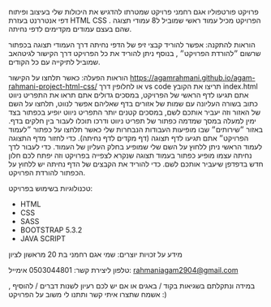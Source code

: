 פרויקט פורטפוליו אגם רחמני
פרויקט שמטרתו להדגיש את היכולות שלי בעיצוב ופיתוח דפי אנטררנט בעזרת HTML CSS . הפרויקט מכיל עמוד ראשי שמוביל ל8 עמודי תצוגה שהם בעצם עמודים מקדימים לדפי נחיתה.

הוראות להתקנה: אפשר להוריד קבצי זיפ של הדפי נחיתה דרך העמודי תצוגה בכפתור שרשום ״להורדת הפרויקט״ , בנוסף ניתן להוריד את כל הפרויקט דרך הקישור לגיטהאב שמוביל לתיקייה עם כל הקודים. 

הוראות הפעלה: כאשר תלחצו על הקישור  https://agamrahmani.github.io/agam-rahmani-project-html-css/ או לחלופין דרך vs code תריצו את הקובץ index.html אתם תגיעו לדף הראשי של הפרויקט, במסכים גדולים אתם תראו את התפריט ניווט כתוב בשורה העליונה עם שמות של אזורים בדף שאליהם אפשר לנווט, תלחצו על השם של האזור וזה יעביר אותכם לשם,
במסכים קטנים יותר התפריט ניווט יופיע בכפתור בצד ימין למעלה במסך שמדמה כפתור של תפריט ניווט ודרכו תוכלו לעבור בין חלקים בדף.
באזור ״שירותים״ שבו מופיעות העבודות הנבחרות שלי כאשר תלחצו על כפתור ״לעמוד הפרויקט״ אתם תגיעו לדף תצוגה (דף מקדים לדף נחיתה).
כדי לחזור מדף התצוגה לעמוד הראשי ניתן ללחוץ על השם שלי שמופיע בחלק העליון של העמוד.
כדי לעבור לדך נחיתה עצמו מופיע כפתור בעמוד תצוגה שנקרא לצפייה בפרויקט וזה יפתח לכם חלון חדש בדפדפן שיעביר אותכם לשם.
כדי להוריד את הקבצים של הדף נחיתה יש ללחוץ על הכפתור להורדת הפרויקט.

טכנולוגיות בשימוש בפרויקט:
* HTML
* CSS
* SASS
* BOOTSTRAP 5.3.2
* JAVA SCRIPT
  
מידע על זכויות יוצרים: שמי אגם רחמני בת 20 מראשון לציון 

טלפון ליצירת קשר: 0503044801
אימייל: rahmaniagam2904@gmail.com

במידה ונתקלתם בשגיאות בקוד / באגים או אם יש לכם רעיון לשנות דברים / להוסיף , אשמח שתצרו איתי קשר ותתנו לי משוב על הפרויקט :)
